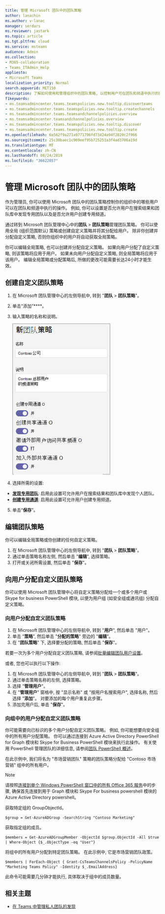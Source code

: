 ```yaml
---
title: 管理 Microsoft 团队中的团队策略
author: lanachin
ms.author: v-lanac
manager: serdars
ms.reviewer: jastark
ms.topic: article
ms.tgt.pltfrm: cloud
ms.service: msteams
audience: Admin
ms.collection:
- M365-collaboration
- Teams_ITAdmin_Help
appliesto:
- Microsoft Teams
localization_priority: Normal
search.appverid: MET150
description: 了解如何使用和管理组织中的团队策略, 以控制用户可在团队和频道中执行的操作。
f1keywords:
- ms.teamsadmincenter.teams.teamspolicies.new.tooltip.discoverteams
- ms.teamsadmincenter.teams.teamspolicies.new.tooltip.createchannels
- ms.teamsadmincenter.teams.teamsandchannelpolicies.overview
- ms.teamsadmincenter.teamsandchannelpolicies.overview
- ms.teamsadmincenter.teams.teamspolicies.new.tooltip.discover
- ms.teamsadmincenter.teams.teamspolicies.new.tooltip.create
ms.openlocfilehash: 6a562f9a271a9771796fd73424a94f2820c2f966
ms.sourcegitcommit: 25c30baec1c969eef95b725251a3f4ad3706a19d
ms.translationtype: MT
ms.contentlocale: zh-CN
ms.lasthandoff: 08/24/2019
ms.locfileid: "36622057"
---
```

# <a name="manage-teams-policies-in-microsoft-teams"></a>管理 Microsoft 团队中的团队策略

作为管理员, 你可以使用 Microsoft 团队中的团队策略控制你的组织中的哪些用户可以在团队和频道中执行的操作。 例如, 你可以设置是否允许用户在搜索结果和团队库中发现专用团队以及是否允许用户创建专用频道。

通过转到 Microsoft 团队管理中心中的**团队** > **团队策略**管理团队策略。 你可以使用全局 (组织范围默认) 策略或创建自定义策略并将其分配给用户。 除非你创建并分配自定义策略, 否则你组织中的用户将自动获取全局策略。

你可以编辑全局策略, 也可以创建并分配自定义策略。 如果向用户分配了自定义策略, 则该策略将应用于用户。 如果未向用户分配自定义策略, 则全局策略将应用于该用户。 编辑全局策略或分配策略后, 所做的更改可能需要长达24小时才能生效。

## <a name="create-a-custom-teams-policy"></a>创建自定义团队策略

1. 在 Microsoft 团队管理中心的左侧导航中, 转到 "**团队** > **团队策略**"。
2. 单击“添加”****。
3. 输入策略的名称和说明。

    ![团队策略设置的屏幕截图](media/teams-policies.png)
4. 选择所需的设置:

- [**发现专用团队**](https://docs.microsoft.com/MicrosoftTeams/teams-policies#discoverteams): 启用此设置可允许用户在搜索结果和团队库中发现个人团队。
- [**创建专用通道**](https://docs.microsoft.com/MicrosoftTeams/teams-policies#createchannels): 启用此设置可允许用户创建专用频道。

5. 单击“**保存**”。

## <a name="edit-a-teams-policy"></a>编辑团队策略

你可以编辑全局策略或你创建的任何自定义策略。

1. 在 Microsoft 团队管理中心的左侧导航中, 转到 "**团队** > **团队策略**"。
2. 通过单击策略名称左侧, 然后单击 "**编辑**", 选择策略。
3. 打开或关闭所需设置, 然后单击 "**保存**"。

## <a name="assign-a-custom-teams-policy-to-users"></a>向用户分配自定义团队策略

你可以使用 Microsoft 团队管理中心将自定义策略分配给一个或多个用户或 Skype for business PowerShell 模块, 以便为用户组 (如安全组或通讯组) 分配自定义策略。

### <a name="assign-a-custom-teams-policy-to-a-user"></a>向用户分配自定义团队策略

1. 在 Microsoft 团队管理中心的左侧导航中, 转到 "**用户**", 然后单击 "用户"。
2. 单击 "**策略**", 然后单击 "**分配的策略**" 旁边的 "**编辑**"。
3. 在 "**团队策略**" 下, 选择要分配的策略, 然后单击 "**保存**"。

若要一次为多个用户分配自定义团队策略, 请参阅[批量编辑团队用户设置](edit-user-settings-in-bulk.md)。

或者, 您也可以执行以下操作:

1. 在 Microsoft 团队管理中心的左侧导航中, 转到 "**团队** > **团队策略**"。
2. 通过单击策略名称的左侧, 选择策略。
3. 选择 "**管理用户**"。
4. 在 "**管理用户**" 窗格中, 按 "显示名称" 或 "按用户名搜索用户", 选择名称, 然后选择 "**添加**"。 对要添加的每个用户重复此步骤。
5. 添加完用户后, 单击 "**保存**"。

### <a name="assign-a-custom-teams-policy-to-users-in-a-group"></a>向组中的用户分配自定义团队策略

你可能需要向已标识的多个用户分配自定义团队策略。 例如, 你可能想要向安全组中的所有用户分配策略。 你可以通过连接到 Azure Active Directory PowerShell for Graph 模块和 Skype for Business PowerShell 模块来执行此操作。 有关使用 PowerShell 管理团队的详细信息, 请参阅[团队 PowerShell 概述](teams-powershell-overview.md)。

在此示例中, 我们将名为 "市场营销团队" 策略的团队策略分配给 "Contoso 市场营销" 组中的所有用户。  

> [!NOTE]
> 请按照[连接到单个 Windows PowerShell 窗口中的所有 Office 365 服务](https://docs.microsoft.com/office365/enterprise/powershell/connect-to-all-office-365-services-in-a-single-windows-powershell-window)中的步骤, 确保首先连接到用于 Graph 模块和 Skype For business powershell 模块的 Azure Active Directory powershell。

获取特定组的 GroupObjectId。
```
$group = Get-AzureADGroup -SearchString "Contoso Marketing"
```
获取指定组的成员。
```
$members = Get-AzureADGroupMember -ObjectId $group.ObjectId -All $true | Where-Object {$_.ObjectType -eq "User"}
```
将组中的所有用户分配到特定团队策略。 在此示例中, 它是市场营销团队政策。
```
$members | ForEach-Object { Grant-CsTeamsChannelsPolicy -PolicyName "Marketing Teams Policy" -Identity $_.EmailAddress}
``` 
此命令可能需要几分钟才能执行, 具体取决于组中的成员数量。

## <a name="related-topics"></a>相关主题

- [在 Teams 中管理私人团队的发现](manage-discovery-of-private-teams.md)
